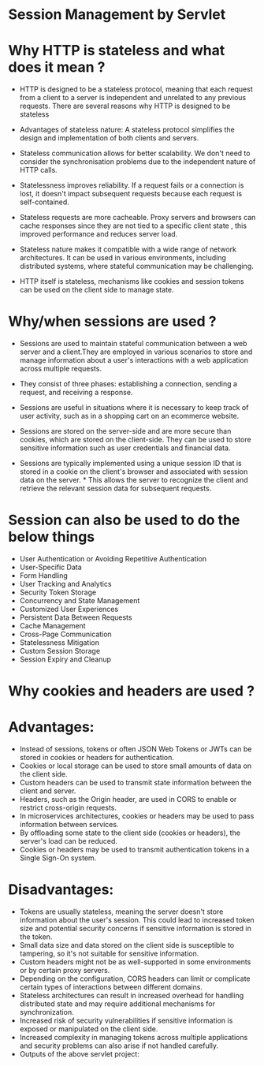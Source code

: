 # Session Management by Servlet
# Why HTTP is stateless and what does it mean ?
* HTTP is designed to be a stateless protocol, meaning that each request from a client to a server is independent and unrelated to any previous requests. There are several reasons why HTTP is designed to be stateless

* Advantages of stateless nature:
A stateless protocol simplifies the design and implementation of both clients and servers.
* Stateless communication allows for better scalability. We don't need to consider the synchronisation problems due to the independent nature of HTTP calls.
* Statelessness improves reliability. If a request fails or a connection is lost, it doesn't impact subsequent requests because each request is self-contained.
* Stateless requests are more cacheable. Proxy servers and browsers can cache responses since they are not tied to a specific client state , this improved performance and reduces server load.
* Stateless nature makes it compatible with a wide range of network architectures. It can be used in various environments, including distributed systems, where stateful communication may be challenging.
* HTTP itself is stateless, mechanisms like cookies and session tokens can be used on the client side to manage state.
# Why/when sessions are used ?
* Sessions are used to maintain stateful communication between a web server and a client.They are employed in various scenarios to store and manage information about a user's interactions with a web application across multiple requests.

* They consist of three phases: establishing a connection, sending a request, and receiving a response.

* Sessions are useful in situations where it is necessary to keep track of user activity, such as in a shopping cart on an ecommerce website.
* Sessions are stored on the server-side and are more secure than cookies, which are stored on the client-side. They can be used to store sensitive information such as user credentials and financial data.
* Sessions are typically implemented using a unique session ID that is stored in a cookie on the client's browser and associated with session data on the server. * This allows the server to recognize the client and retrieve the relevant session data for subsequent requests.
# Session can also be used to do the below things

* User Authentication or Avoiding Repetitive Authentication
* User-Specific Data
* Form Handling
* User Tracking and Analytics
* Security Token Storage
* Concurrency and State Management
* Customized User Experiences
* Persistent Data Between Requests
* Cache Management
* Cross-Page Communication
* Statelessness Mitigation
* Custom Session Storage
* Session Expiry and Cleanup
# Why cookies and headers are used ?
# Advantages:
* Instead of sessions, tokens or often JSON Web Tokens or JWTs can be stored in cookies or headers for authentication.
* Cookies or local storage can be used to store small amounts of data on the client side.
* Custom headers can be used to transmit state information between the client and server.
* Headers, such as the Origin header, are used in CORS to enable or restrict cross-origin requests.
* In microservices architectures, cookies or headers may be used to pass information between services.
* By offloading some state to the client side (cookies or headers), the server's load can be reduced.
* Cookies or headers may be used to transmit authentication tokens in a Single Sign-On system.
# Disadvantages:
* Tokens are usually stateless, meaning the server doesn't store information about the user's session. This could lead to increased token size and potential security concerns if sensitive information is stored in the token.
* Small data size and data stored on the client side is susceptible to tampering, so it's not suitable for sensitive information.
* Custom headers might not be as well-supported in some environments or by certain proxy servers.
* Depending on the configuration, CORS headers can limit or complicate certain types of interactions between different domains.
* Stateless architectures can result in increased overhead for handling distributed state and may require additional mechanisms for synchronization.
* Increased risk of security vulnerabilities if sensitive information is exposed or manipulated on the client side.
* Increased complexity in managing tokens across multiple applications and security problems can also arise if not handled carefully.
* Outputs of the above servlet project:
